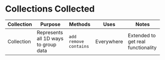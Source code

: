 

# Collections Collected

| Collection | Purpose | Methods | Uses | Notes | 
|---|---|---|---|---|
|Collection|Represents all 1D ways to group data| `add` `remove` `contains` | Everywhere | Extended to get real functionality | 